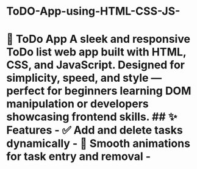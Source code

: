 # ToDO-App-using-HTML-CSS-JS-
# 📝 ToDo App A sleek and responsive ToDo list web app built with **HTML**, **CSS**, and **JavaScript**. Designed for simplicity, speed, and style — perfect for beginners learning DOM manipulation or developers showcasing frontend skills.  ## ✨ Features  - ✅ Add and delete tasks dynamically - 🧠 Smooth animations for task entry and removal - 
